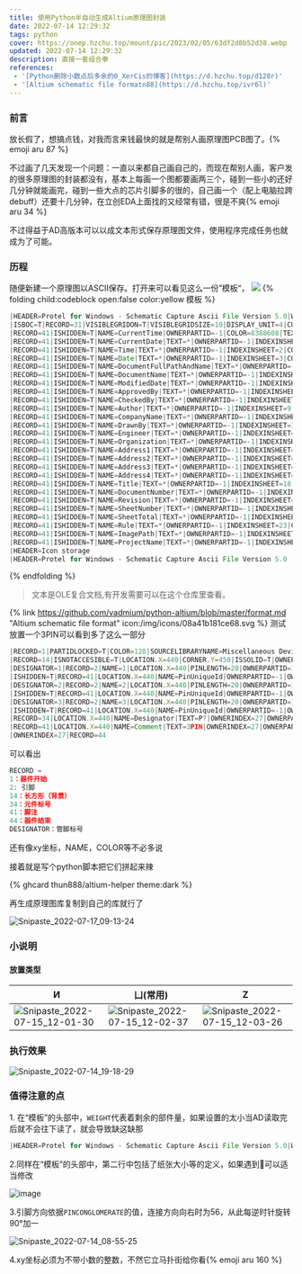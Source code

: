 ```yaml
---
title: 使用Python半自动生成Altium原理图封装
date: 2022-07-14 12:29:32
tags: python
cover: https://onep.hzchu.top/mount/pic/2023/02/05/63df2d8b52d38.webp
updated: 2022-07-14 12:29:32
description: 直接一套组合拳
references:
 - '[Python删除小数点后多余的0_XerCis的博客](https://d.hzchu.top/d128r)'
 - '[Altium schematic file formatn88](https://d.hzchu.top/ivr6l)'
---
```


### 前言

放长假了，想搞点钱，对我而言来钱最快的就是帮别人画原理图PCB图了。{% emoji aru 87 %}

不过画了几天发现一个问题：一直以来都自己画自己的，而现在帮别人画，客户发的很多原理图的封装都没有，基本上每画一个图都要画两三个，碰到一些小的还好几分钟就能画完，碰到一些大点的芯片引脚多的很的，自己画一个（配上电脑拉跨debuff）还要十几分钟，在立创EDA上面找的又经常有错，很是不爽{% emoji aru 34 %}

不过得益于AD高版本可以以成文本形式保存原理图文件，使用程序完成任务也就成为了可能。

### 历程

随便新建一个原理图以ASCII保存。打开来可以看见这么一份”模板“，
![](https://k.hzchu.top/2022/08/23/63043cea7eada.webp)
{% folding child:codeblock open:false color:yellow 模板 %}

```javascript
|HEADER=Protel for Windows - Schematic Capture Ascii File Version 5.0|WEIGHT=38
|ISBOC=T|RECORD=31|VISIBLEGRIDON=T|VISIBLEGRIDSIZE=10|DISPLAY_UNIT=4|CUSTOMY=950|BORDERON=T|HOTSPOTGRIDON=T|CUSTOMX=1500|CUSTOMMARGINWIDTH=20|SIZE1=10|SHEETNUMBERSPACESIZE=4|CUSTOMYZONES=4|USEMBCS=T|FONTIDCOUNT=1|SNAPGRIDSIZE=10|SHEETSTYLE=5|SYSTEMFONT=1|HOTSPOTGRIDSIZE=4|FONTNAME1=Times New Roman|TITLEBLOCKON=T|AREACOLOR=16317695|SNAPGRIDON=T|CUSTOMXZONES=6
|RECORD=41|ISHIDDEN=T|NAME=CurrentTime|OWNERPARTID=-1|COLOR=8388608|TEXT=*|READONLYSTATE=1|UNIQUEID=WFYPTBEC|FONTID=1
|RECORD=41|ISHIDDEN=T|NAME=CurrentDate|TEXT=*|OWNERPARTID=-1|INDEXINSHEET=1|COLOR=8388608|READONLYSTATE=1|UNIQUEID=KRGPTHWR|FONTID=1
|RECORD=41|ISHIDDEN=T|NAME=Time|TEXT=*|OWNERPARTID=-1|INDEXINSHEET=2|COLOR=8388608|READONLYSTATE=1|UNIQUEID=APNVELVY|FONTID=1
|RECORD=41|ISHIDDEN=T|NAME=Date|TEXT=*|OWNERPARTID=-1|INDEXINSHEET=3|COLOR=8388608|READONLYSTATE=1|UNIQUEID=DOFGRYNH|FONTID=1
|RECORD=41|ISHIDDEN=T|NAME=DocumentFullPathAndName|TEXT=*|OWNERPARTID=-1|INDEXINSHEET=4|COLOR=8388608|READONLYSTATE=1|UNIQUEID=XTILODYM|FONTID=1
|RECORD=41|ISHIDDEN=T|NAME=DocumentName|TEXT=*|OWNERPARTID=-1|INDEXINSHEET=5|COLOR=8388608|READONLYSTATE=1|UNIQUEID=CIXOCUKW|FONTID=1
|RECORD=41|ISHIDDEN=T|NAME=ModifiedDate|TEXT=*|OWNERPARTID=-1|INDEXINSHEET=6|COLOR=8388608|READONLYSTATE=1|UNIQUEID=CYVLOLHC|FONTID=1
|RECORD=41|ISHIDDEN=T|NAME=ApprovedBy|TEXT=*|OWNERPARTID=-1|INDEXINSHEET=7|COLOR=8388608|READONLYSTATE=1|UNIQUEID=UKLMMPSH|FONTID=1
|RECORD=41|ISHIDDEN=T|NAME=CheckedBy|TEXT=*|OWNERPARTID=-1|INDEXINSHEET=8|COLOR=8388608|READONLYSTATE=1|UNIQUEID=LGBVFHBI|FONTID=1
|RECORD=41|ISHIDDEN=T|NAME=Author|TEXT=*|OWNERPARTID=-1|INDEXINSHEET=9|COLOR=8388608|READONLYSTATE=1|UNIQUEID=NNMPOPVS|FONTID=1
|RECORD=41|ISHIDDEN=T|NAME=CompanyName|TEXT=*|OWNERPARTID=-1|INDEXINSHEET=10|COLOR=8388608|READONLYSTATE=1|UNIQUEID=ROXAGALI|FONTID=1
|RECORD=41|ISHIDDEN=T|NAME=DrawnBy|TEXT=*|OWNERPARTID=-1|INDEXINSHEET=11|COLOR=8388608|READONLYSTATE=1|UNIQUEID=GSEQEJEE|FONTID=1
|RECORD=41|ISHIDDEN=T|NAME=Engineer|TEXT=*|OWNERPARTID=-1|INDEXINSHEET=12|COLOR=8388608|READONLYSTATE=1|UNIQUEID=NMEAIFPG|FONTID=1
|RECORD=41|ISHIDDEN=T|NAME=Organization|TEXT=*|OWNERPARTID=-1|INDEXINSHEET=13|COLOR=8388608|READONLYSTATE=1|UNIQUEID=CHTRTWQS|FONTID=1
|RECORD=41|ISHIDDEN=T|NAME=Address1|TEXT=*|OWNERPARTID=-1|INDEXINSHEET=14|COLOR=8388608|READONLYSTATE=1|UNIQUEID=SLYDDXDR|FONTID=1
|RECORD=41|ISHIDDEN=T|NAME=Address2|TEXT=*|OWNERPARTID=-1|INDEXINSHEET=15|COLOR=8388608|READONLYSTATE=1|UNIQUEID=JNHWHKQI|FONTID=1
|RECORD=41|ISHIDDEN=T|NAME=Address3|TEXT=*|OWNERPARTID=-1|INDEXINSHEET=16|COLOR=8388608|READONLYSTATE=1|UNIQUEID=MIQKOJUC|FONTID=1
|RECORD=41|ISHIDDEN=T|NAME=Address4|TEXT=*|OWNERPARTID=-1|INDEXINSHEET=17|COLOR=8388608|READONLYSTATE=1|UNIQUEID=TBHPRINX|FONTID=1
|RECORD=41|ISHIDDEN=T|NAME=Title|TEXT=*|OWNERPARTID=-1|INDEXINSHEET=18|COLOR=8388608|READONLYSTATE=1|UNIQUEID=JRIVAVFH|FONTID=1
|RECORD=41|ISHIDDEN=T|NAME=DocumentNumber|TEXT=*|OWNERPARTID=-1|INDEXINSHEET=19|COLOR=8388608|READONLYSTATE=1|UNIQUEID=SJJFVEJY|FONTID=1
|RECORD=41|ISHIDDEN=T|NAME=Revision|TEXT=*|OWNERPARTID=-1|INDEXINSHEET=20|COLOR=8388608|READONLYSTATE=1|UNIQUEID=TPPALWNV|FONTID=1
|RECORD=41|ISHIDDEN=T|NAME=SheetNumber|TEXT=*|OWNERPARTID=-1|INDEXINSHEET=21|COLOR=8388608|READONLYSTATE=1|UNIQUEID=IXCDWQOY|FONTID=1
|RECORD=41|ISHIDDEN=T|NAME=SheetTotal|TEXT=*|OWNERPARTID=-1|INDEXINSHEET=22|COLOR=8388608|READONLYSTATE=1|UNIQUEID=WLJMRBEM|FONTID=1
|RECORD=41|ISHIDDEN=T|NAME=Rule|TEXT=*|OWNERPARTID=-1|INDEXINSHEET=23|COLOR=8388608|READONLYSTATE=1|UNIQUEID=SGMPJKTU|FONTID=1
|RECORD=41|ISHIDDEN=T|NAME=ImagePath|TEXT=*|OWNERPARTID=-1|INDEXINSHEET=24|COLOR=8388608|READONLYSTATE=1|UNIQUEID=CDHEMVMP|FONTID=1
|RECORD=41|ISHIDDEN=T|NAME=ProjectName|TEXT=*|OWNERPARTID=-1|INDEXINSHEET=25|COLOR=8388608|READONLYSTATE=1|UNIQUEID=FMWVHCEF|FONTID=1
|HEADER=Icon storage
|HEADER=Protel for Windows - Schematic Capture Ascii File Version 5.0
```

{% endfolding %}

> 文本是OLE复合文档,有开发需要可以在这个仓库里查看。

{% link https://github.com/vadmium/python-altium/blob/master/format.md "Altium schematic file format" icon:/img/icons/08a41b181ce68.svg %}
测试放置一个3PIN可以看到多了这么一部分

```javascript
|RECORD=1|PARTIDLOCKED=T|COLOR=128|SOURCELIBRARYNAME=Miscellaneous Devices.SchLib|OWNERPARTID=-1|DISPLAYMODECOUNT=1|INDEXINSHEET=26|DESIGNITEMID=3PIN|PARTCOUNT=2|LIBREFERENCE=3PIN|LIBRARYPATH=*|LOCATION.X=440|AREACOLOR=11599871|TARGETFILENAME=*|CURRENTPARTID=1|LOCATION.Y=450|UNIQUEID=JDTBOSLP
|RECORD=14|ISNOTACCESIBLE=T|LOCATION.X=440|CORNER.Y=450|ISSOLID=T|OWNERPARTID=1|OWNERINDEX=27|CORNER.X=470|COLOR=128|AREACOLOR=11599871|LOCATION.Y=410
|DESIGNATOR=1|RECORD=2|NAME=1|LOCATION.X=440|PINLENGTH=20|OWNERPARTID=1|PINCONGLOMERATE=42|ELECTRICAL=4|OWNERINDEX=27|FORMALTYPE=1|LOCATION.Y=440|SWAPIDPIN=1
|ISHIDDEN=T|RECORD=41|LOCATION.X=440|NAME=PinUniqueId|OWNERPARTID=-1|OWNERINDEX=29|TEXT=BNSVPWEQ|COLOR=8388608|LOCATION.Y=440|FONTID=1
|DESIGNATOR=2|RECORD=2|NAME=2|LOCATION.X=440|PINLENGTH=20|OWNERPARTID=1|PINCONGLOMERATE=42|ELECTRICAL=4|OWNERINDEX=27|FORMALTYPE=1|LOCATION.Y=430|SWAPIDPIN=2
|ISHIDDEN=T|RECORD=41|LOCATION.X=440|NAME=PinUniqueId|OWNERPARTID=-1|OWNERINDEX=30|TEXT=DQCSMDTO|COLOR=8388608|LOCATION.Y=430|FONTID=1
|DESIGNATOR=3|RECORD=2|NAME=3|LOCATION.X=440|PINLENGTH=20|OWNERPARTID=1|PINCONGLOMERATE=42|ELECTRICAL=4|OWNERINDEX=27|FORMALTYPE=1|LOCATION.Y=420|SWAPIDPIN=3
|ISHIDDEN=T|RECORD=41|LOCATION.X=440|NAME=PinUniqueId|OWNERPARTID=-1|OWNERINDEX=31|TEXT=TFWBGGDS|COLOR=8388608|LOCATION.Y=420|FONTID=1
|RECORD=34|LOCATION.X=440|NAME=Designator|TEXT=P?|OWNERINDEX=27|OWNERPARTID=-1|COLOR=8388408|INDEXINSHEET=-1|READONLYSTATE=1|LOCATION.Y=450|FONTID=1
|RECORD=41|LOCATION.X=440|NAME=Comment|TEXT=3PIN|OWNERINDEX=27|OWNERPARTID=-1|COLOR=8388608|INDEXINSHEET=-1|UNIQUEID=SIFBYFRD|LOCATION.Y=400|FONTID=1
|OWNERINDEX=27|RECORD=44
```

可以看出

```javascript
RECORD = 
1：器件开始
2: 引脚
14：长方形（背景）
34：元件标号
41：脚注
44：器件结束
DESIGNATOR：管脚标号
```

还有像xy坐标，NAME，COLOR等不必多说

接着就是写个python脚本把它们拼起来辣

<script src="https://hightlight-code-api.hzchu.top/api/v1/generate?url=https://raw.githubusercontent.com/thun888/altium-helper/master/packager.py&lang=python"></script>

{% ghcard thun888/altium-helper theme:dark %}

再生成原理图库复制到自己的库就行了

![Snipaste_2022-07-17_09-13-24](https://k.hzchu.top/2022/08/23/63043a58d9141.webp)

### 小说明

#### 放置类型

|И|凵(常用)|Z|
|-|-|-|
|![Snipaste_2022-07-15_12-01-30](https://k.hzchu.top/2022/08/23/63043a2dd7177.webp)|![Snipaste_2022-07-15_12-02-37](https://k.hzchu.top/2022/08/23/63043a72e7aa3.webp)|![Snipaste_2022-07-15_12-03-26](https://k.hzchu.top/2022/08/23/63043a851122a.webp)|

### 执行效果

![Snipaste_2022-07-14_19-18-29](https://k.hzchu.top/2022/08/22/6303717c45a8a.webp)

### 值得注意的点

1\. 在“模板”的头部中，`WEIGHT`代表着剩余的部件量，如果设置的太小当AD读取完后就不会往下读了，就会导致缺这缺那

```javascript
|HEADER=Protel for Windows - Schematic Capture Ascii File Version 5.0|WEIGHT=38
```

2\.同样在“模板”的头部中，第二行中包括了纸张大小等的定义，如果遇到🐞可以适当修改

![image](https://k.hzchu.top/2022/08/23/63043a9b1224c.webp)

3.引脚方向依据`PINCONGLOMERATE`的值，连接方向向右时为56，从此每逆时针旋转90°加一

![Snipaste_2022-07-14_08-55-25](https://k.hzchu.top/2022/08/23/63043af131a4c.webp)

4.xy坐标必须为不带小数的整数，不然它立马扑街给你看{% emoji aru 160 %}